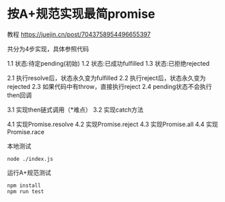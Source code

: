 # 按A+规范实现最简promise

教程 https://juejin.cn/post/7043758954496655397

共分为4步实现，具体参照代码

1.1 状态:待定pending(初始)
1.2 状态:已成功fulfilled
1.3 状态:已拒绝rejected

2.1 执行resolve后，状态永久变为fulfilled
2.2 执行reject后，状态永久变为rejected
2.3 如果代码中有throw，直接执行reject
2.4 pending状态不会执行then回调

3.1 实现then链式调用（*难点）
3.2 实现catch方法

4.1 实现Promise.resolve
4.2 实现Promise.reject
4.3 实现Promise.all
4.4 实现Promise.race

本地测试
```shell
node ./index.js
```

运行A+规范测试

```shell
npm install
npm run test
```
